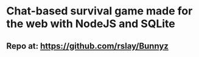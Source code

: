 # Chat-based survival game made for the web with NodeJS and SQLite
## Repo at: https://github.com/rslay/Bunnyz